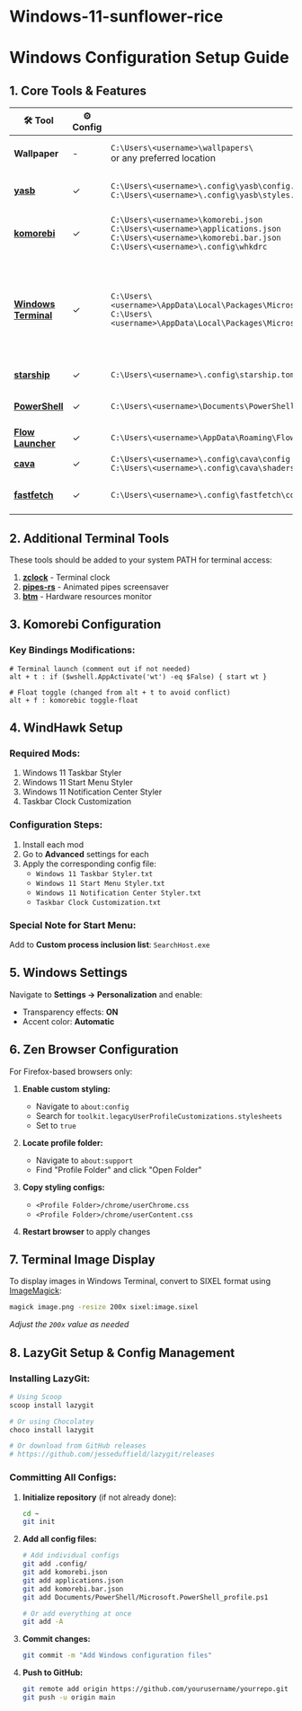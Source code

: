 # Windows-11-sunflower-rice
# Windows Configuration Setup Guide

## 1. Core Tools & Features

| 🛠️ Tool | ⚙️ Config | 📁 Location | 📄 Description |
|---------|-----------|-------------|----------------|
| **Wallpaper** | - | `C:\Users\<username>\wallpapers\`<br>or any preferred location | Desktop wallpaper management |
| **[yasb](https://github.com/amnweb/yasb)** | ✓ | `C:\Users\<username>\.config\yasb\config.yaml`<br>`C:\Users\<username>\.config\yasb\styles.css` | Yet Another Status Bar (top bar) |
| **[komorebi](https://github.com/LGUG2Z/komorebi)** | ✓ | `C:\Users\<username>\komorebi.json`<br>`C:\Users\<username>\applications.json`<br>`C:\Users\<username>\komorebi.bar.json`<br>`C:\Users\<username>\.config\whkdrc` | Tiling window manager for Windows |
| **[Windows Terminal](https://github.com/microsoft/terminal)** | ✓ | `C:\Users\<username>\AppData\Local\Packages\Microsoft.WindowsTerminal_8wekyb3d8bbwe\LocalState\settings.json`<br>`C:\Users\<username>\AppData\Local\Packages\Microsoft.WindowsTerminalPreview_8wekyb3d8bbwe\LocalState\settings.json` | Terminal emulator<br>⚠️ *Backup original configs - requires tiling WM for window control* |
| **[starship](https://github.com/starship/starship)** | ✓ | `C:\Users\<username>\.config\starship.toml` | Cross-shell prompt |
| **[PowerShell](https://github.com/PowerShell/PowerShell)** | ✓ | `C:\Users\<username>\Documents\PowerShell\Microsoft.PowerShell_profile.ps1` | Windows shell configuration |
| **[Flow Launcher](https://github.com/Flow-Launcher/Flow.Launcher)** | ✓ | `C:\Users\<username>\AppData\Roaming\FlowLauncher\Themes\theme.xaml` | Keystroke launcher |
| **[cava](https://github.com/karlstav/cava)** | ✓ | `C:\Users\<username>\.config\cava\config`<br>`C:\Users\<username>\.config\cava\shaders\` | Audio visualizer |
| **[fastfetch](https://github.com/fastfetch-cli/fastfetch)** | ✓ | `C:\Users\<username>\.config\fastfetch\config.jsonc` | System information tool |

## 2. Additional Terminal Tools

These tools should be added to your system PATH for terminal access:

1. **[zclock](https://github.com/tr1ckydev/zclock)** - Terminal clock
2. **[pipes-rs](https://github.com/lhvy/pipes-rs)** - Animated pipes screensaver
3. **[btm](https://github.com/ClementTsang/bottom)** - Hardware resources monitor

## 3. Komorebi Configuration

### Key Bindings Modifications:
```
# Terminal launch (comment out if not needed)
alt + t : if ($wshell.AppActivate('wt') -eq $False) { start wt }

# Float toggle (changed from alt + t to avoid conflict)
alt + f : komorebic toggle-float
```

## 4. WindHawk Setup

### Required Mods:
1. Windows 11 Taskbar Styler
2. Windows 11 Start Menu Styler
3. Windows 11 Notification Center Styler
4. Taskbar Clock Customization

### Configuration Steps:
1. Install each mod
2. Go to **Advanced** settings for each
3. Apply the corresponding config file:
   - `Windows 11 Taskbar Styler.txt`
   - `Windows 11 Start Menu Styler.txt`
   - `Windows 11 Notification Center Styler.txt`
   - `Taskbar Clock Customization.txt`

### Special Note for Start Menu:
Add to **Custom process inclusion list**: `SearchHost.exe`

## 5. Windows Settings

Navigate to **Settings → Personalization** and enable:
- Transparency effects: **ON**
- Accent color: **Automatic**

## 6. Zen Browser Configuration

For Firefox-based browsers only:

1. **Enable custom styling:**
   - Navigate to `about:config`
   - Search for `toolkit.legacyUserProfileCustomizations.stylesheets`
   - Set to `true`

2. **Locate profile folder:**
   - Navigate to `about:support`
   - Find "Profile Folder" and click "Open Folder"

3. **Copy styling configs:**
   - `<Profile Folder>/chrome/userChrome.css`
   - `<Profile Folder>/chrome/userContent.css`

4. **Restart browser** to apply changes

## 7. Terminal Image Display

To display images in Windows Terminal, convert to SIXEL format using [ImageMagick](https://imagemagick.org/index.php):

```bash
magick image.png -resize 200x sixel:image.sixel
```
*Adjust the `200x` value as needed*

## 8. LazyGit Setup & Config Management

### Installing LazyGit:
```bash
# Using Scoop
scoop install lazygit

# Or using Chocolatey
choco install lazygit

# Or download from GitHub releases
# https://github.com/jesseduffield/lazygit/releases
```

### Committing All Configs:
1. **Initialize repository** (if not already done):
   ```bash
   cd ~
   git init
   ```

2. **Add all config files:**
   ```bash
   # Add individual configs
   git add .config/
   git add komorebi.json
   git add applications.json
   git add komorebi.bar.json
   git add Documents/PowerShell/Microsoft.PowerShell_profile.ps1
   
   # Or add everything at once
   git add -A
   ```

3. **Commit changes:**
   ```bash
   git commit -m "Add Windows configuration files"
   ```

4. **Push to GitHub:**
   ```bash
   git remote add origin https://github.com/yourusername/yourrepo.git
   git push -u origin main
   ```
